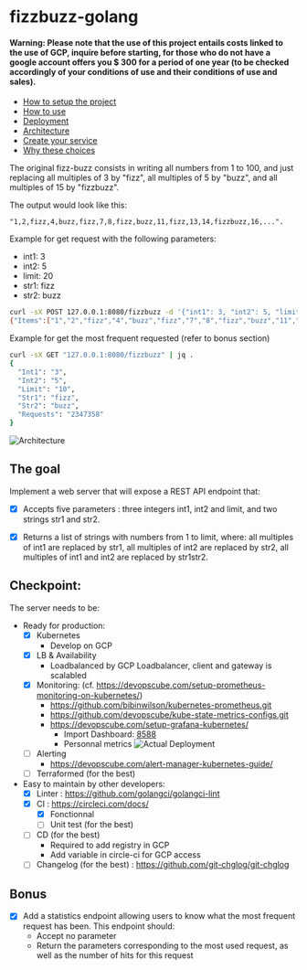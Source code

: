 # fizzbuzz-golang

#### Warning: Please note that the use of this project entails costs linked to the use of GCP, inquire before starting, for those who do not have a google account offers you $ 300 for a period of one year (to be checked accordingly of your conditions of use and their conditions of use and sales).

- [How to setup the project](https://github.com/reversTeam/fizzbuzz-golang/tree/master/docs/setup.md)
- [How to use](https://github.com/reversTeam/fizzbuzz-golang/tree/master/docs/how_to_use.md)
- [Deployment](https://github.com/reversTeam/fizzbuzz-golang/tree/master/docs/deployment.md)
- [Architecture](https://github.com/reversTeam/fizzbuzz-golang/tree/master/docs/architecture.md)
- [Create your service](https://github.com/reversTeam/fizzbuzz-golang/tree/master/docs/create_new_service.md)
- [Why these choices](https://github.com/reversTeam/fizzbuzz-golang/tree/master/docs/why_these_choices.md)

The original fizz-buzz consists in writing all numbers from 1 to 100, and just replacing all multiples of 3 by "fizz", all multiples of 5 by "buzz", and all multiples of 15 by "fizzbuzz".

The output would look like this:
```
"1,2,fizz,4,buzz,fizz,7,8,fizz,buzz,11,fizz,13,14,fizzbuzz,16,...".
```

Example for get request with the following parameters:
 - int1: 3
 - int2: 5
 - limit: 20
 - str1: fizz
 - str2: buzz
```bash
curl -sX POST 127.0.0.1:8080/fizzbuzz -d '{"int1": 3, "int2": 5, "limit" : 20, "str1": "fizz", "str2":"buzz"}' | jq .
{"Items":["1","2","fizz","4","buzz","fizz","7","8","fizz","buzz","11","fizz","13","14","fizzbuzz","16","17","fizz","19","buzz"]}
```

Example for get the most frequent requested (refer to bonus section)
```bash
curl -sX GET "127.0.0.1:8080/fizzbuzz" | jq .
{
  "Int1": "3",
  "Int2": "5",
  "Limit": "10",
  "Str1": "fizz",
  "Str2": "buzz",
  "Requests": "2347358"
}
```

![Architecture](https://raw.github.com/reversTeam/fizzbuzz-golang/master/docs/assets/fizzbuzz-architecture.jpg)

## The goal
Implement a web server that will expose a REST API endpoint that:
  - [x] Accepts five parameters : three integers int1, int2 and limit, and two strings str1 and str2.
  - [x] Returns a list of strings with numbers from 1 to limit, where: all multiples of int1 are replaced by str1, all multiples of int2 are replaced by str2, all multiples of int1 and int2 are replaced by str1str2.


## Checkpoint:
The server needs to be:
  - Ready for production:
	- [x] Kubernetes
	  - Develop on GCP
	- [x] LB & Availability
	  - Loadbalanced by GCP Loadbalancer, client and gateway is scalabled
	- [x] Monitoring: (cf. https://devopscube.com/setup-prometheus-monitoring-on-kubernetes/)
	  - https://github.com/bibinwilson/kubernetes-prometheus.git
	  - https://github.com/devopscube/kube-state-metrics-configs.git
	  - https://devopscube.com/setup-grafana-kubernetes/
	    - Import Dashboard: [8588](https://grafana.com/grafana/dashboards/8588)
	    - Personnal metrics
![Actual Deployment](https://raw.github.com/reversTeam/fizzbuzz-golang/master/docs/assets/dashboard.png)
	- [ ] Alerting
	  - https://devopscube.com/alert-manager-kubernetes-guide/
	- [ ] Terraformed (for the best)

  - Easy to maintain by other developers:
	- [x] Linter : https://github.com/golangci/golangci-lint
	- [x] CI : https://circleci.com/docs/
	  - [x] Fonctionnal
	  - [ ] Unit test (for the best)
	- [ ] CD (for the best)
		- Required to add registry in GCP
		- Add variable in circle-ci for GCP access
	- [ ] Changelog (for the best) : https://github.com/git-chglog/git-chglog

## Bonus
  - [x] Add a statistics endpoint allowing users to know what the most frequent request has been. This endpoint should:
	- Accept no parameter
	- Return the parameters corresponding to the most used request, as well as the number of hits for this request
